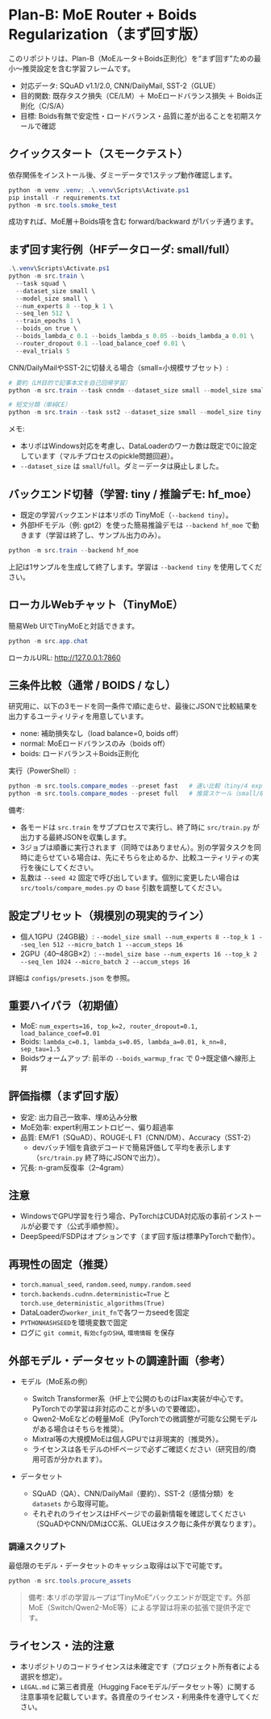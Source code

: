 # Plan-B: MoE Router + Boids Regularization（まず回す版）

このリポジトリは、Plan-B（MoEルータ＋Boids正則化）を“まず回す”ための最小〜推奨設定を含む学習フレームです。

- 対応データ: SQuAD v1.1/2.0, CNN/DailyMail, SST-2（GLUE）
- 目的関数: 既存タスク損失（CE/LM）＋ MoEロードバランス損失 ＋ Boids正則化（C/S/A）
- 目標: Boids有無で安定性・ロードバランス・品質に差が出ることを初期スケールで確認

## クイックスタート（スモークテスト）

依存関係をインストール後、ダミーデータで1ステップ動作確認します。

```powershell
python -m venv .venv; .\.venv\Scripts\Activate.ps1
pip install -r requirements.txt
python -m src.tools.smoke_test
```

成功すれば、MoE層＋Boids項を含む forward/backward が1バッチ通ります。

## まず回す実行例（HFデータローダ: small/full）

```powershell
.\.venv\Scripts\Activate.ps1
python -m src.train \
  --task squad \
  --dataset_size small \
  --model_size small \
  --num_experts 8 --top_k 1 \
  --seq_len 512 \
  --train_epochs 1 \
  --boids_on true \
  --boids_lambda_c 0.1 --boids_lambda_s 0.05 --boids_lambda_a 0.01 \
  --router_dropout 0.1 --load_balance_coef 0.01 \
  --eval_trials 5
```

CNN/DailyMailやSST-2に切替える場合（small=小規模サブセット）:

```powershell
# 要約（LM目的で記事本文を自己回帰学習）
python -m src.train --task cnndm --dataset_size small --model_size small --seq_len 1024 --train_epochs 1 --boids_on true

# 短文分類（単純CE）
python -m src.train --task sst2 --dataset_size small --model_size tiny --seq_len 256 --train_epochs 1 --boids_on true
```

メモ:

- 本リポはWindows対応を考慮し、DataLoaderのワーカ数は既定で0に設定しています（マルチプロセスのpickle問題回避）。
- `--dataset_size` は `small`/`full`。ダミーデータは廃止しました。

## バックエンド切替（学習: tiny / 推論デモ: hf_moe）

- 既定の学習バックエンドは本リポの TinyMoE（`--backend tiny`）。
- 外部HFモデル（例: gpt2）を使った簡易推論デモは `--backend hf_moe` で動きます（学習は終了し、サンプル出力のみ）。

```powershell
python -m src.train --backend hf_moe
```

上記は1サンプルを生成して終了します。学習は `--backend tiny` を使用してください。

## ローカルWebチャット（TinyMoE）

簡易Web UIでTinyMoEと対話できます。

```powershell
python -m src.app.chat
```

ローカルURL: <http://127.0.0.1:7860>

## 三条件比較（通常 / BOIDS / なし）

研究用に、以下の3モードを同一条件で順に走らせ、最後にJSONで比較結果を出力するユーティリティを用意しています。

- none: 補助損失なし（load balance=0, boids off）
- normal: MoEロードバランスのみ（boids off）
- boids: ロードバランス＋Boids正則化

実行（PowerShell）:

```powershell
python -m src.tools.compare_modes --preset fast   # 速い比較（tiny/4 experts/seq 128, 1 epoch）
python -m src.tools.compare_modes --preset full   # 推奨スケール（small/8 experts/seq 512, 1 epoch）
```

備考:

- 各モードは `src.train` をサブプロセスで実行し、終了時に `src/train.py` が出力する最終JSONを収集します。
- 3ジョブは順番に実行されます（同時ではありません）。別の学習タスクを同時に走らせている場合は、先にそちらを止めるか、比較ユーティリティの実行を後にしてください。
- 乱数は `--seed 42` 固定で呼び出しています。個別に変更したい場合は `src/tools/compare_modes.py` の `base` 引数を調整してください。

## 設定プリセット（規模別の現実的ライン）

- 個人1GPU（24GB級）: `--model_size small --num_experts 8 --top_k 1 --seq_len 512 --micro_batch 1 --accum_steps 16`
- 2GPU（40–48GB×2）: `--model_size base --num_experts 16 --top_k 2 --seq_len 1024 --micro_batch 2 --accum_steps 16`

詳細は `configs/presets.json` を参照。

## 重要ハイパラ（初期値）

- MoE: `num_experts=16, top_k=2, router_dropout=0.1, load_balance_coef=0.01`
- Boids: `lambda_c=0.1, lambda_s=0.05, lambda_a=0.01, k_nn=8, sep_tau=1.5`
- Boidsウォームアップ: 前半の `--boids_warmup_frac` で 0→既定値へ線形上昇

## 評価指標（まず回す版）

- 安定: 出力自己一致率、埋め込み分散
- MoE効率: expert利用エントロピー、偏り超過率
- 品質: EM/F1（SQuAD）、ROUGE-L F1（CNN/DM）、Accuracy（SST-2）
  - devバッチ1個を貪欲デコードで簡易評価して平均を表示します（`src/train.py` 終了時にJSONで出力）。
- 冗長: n-gram反復率（2–4gram）

## 注意

- WindowsでGPU学習を行う場合、PyTorchはCUDA対応版の事前インストールが必要です（公式手順参照）。
- DeepSpeed/FSDPはオプションです（まず回す版は標準PyTorchで動作）。

## 再現性の固定（推奨）

- `torch.manual_seed`, `random.seed`, `numpy.random.seed`
- `torch.backends.cudnn.deterministic=True` と `torch.use_deterministic_algorithms(True)`
- DataLoaderの`worker_init_fn`で各ワーカseedを固定
- `PYTHONHASHSEED`を環境変数で固定
- ログに `git commit`, `有効cfgのSHA`, `環境情報` を保存

## 外部モデル・データセットの調達計画（参考）

- モデル（MoE系の例）
  - Switch Transformer系（HF上で公開のものはFlax実装が中心です。PyTorchでの学習は非対応のことが多いので要確認）。
  - Qwen2-MoEなどの軽量MoE（PyTorchでの微調整が可能な公開モデルがある場合はそちらを推奨）。
  - Mixtral等の大規模MoEは個人GPUでは非現実的（推奨外）。
  - ライセンスは各モデルのHFページで必ずご確認ください（研究目的/商用可否が分かれます）。

- データセット
  - SQuAD（QA）、CNN/DailyMail（要約）、SST-2（感情分類）を `datasets` から取得可能。
  - それぞれのライセンスはHFページでの最新情報を確認してください（SQuADやCNN/DMはCC系、GLUEはタスク毎に条件が異なります）。

### 調達スクリプト

最低限のモデル・データセットのキャッシュ取得は以下で可能です。

```powershell
python -m src.tools.procure_assets
```

> 備考: 本リポの学習ループは“TinyMoE”バックエンドが既定です。外部MoE（Switch/Qwen2-MoE等）による学習は将来の拡張で提供予定です。

## ライセンス・法的注意

- 本リポジトリのコードライセンスは未確定です（プロジェクト所有者による選択を想定）。
- `LEGAL.md` に第三者資産（Hugging Faceモデル/データセット等）に関する注意事項を記載しています。各資産のライセンス・利用条件を遵守してください。

